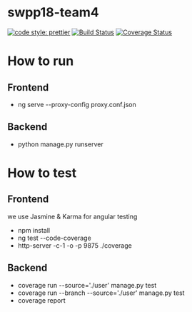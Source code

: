 # swpp18-team4

[![code style: prettier](https://img.shields.io/badge/code_style-prettier-ff69b4.svg?style=flat-square)](https://github.com/prettier/prettier)
[![Build Status](https://travis-ci.org/swsnu/swpp18-team4.svg?branch=master&kill_cache=1)](https://travis-ci.org/swsnu/swpp18-team4)
[![Coverage Status](https://coveralls.io/repos/github/swsnu/swpp18-team4/badge.svg?branch=master&kill_cache=1)](https://coveralls.io/github/swsnu/swpp18-team4?branch=master)

# How to run
## Frontend
 - ng serve --proxy-config proxy.conf.json
## Backend
 - python manage.py runserver

# How to test
## Frontend
we use Jasmine & Karma for angular testing
- npm install
- ng test --code-coverage
- http-server -c-1 -o -p 9875 ./coverage
## Backend
- coverage run --source='./user' manage.py test
- coverage run --branch --source='./user' manage.py test
- coverage report

